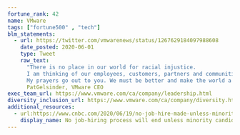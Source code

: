 ```yaml
---
fortune_rank: 42
name: VMware
tags: ["fortune500" , "tech"]
blm_statements:
  - url: https://twitter.com/vmwarenews/status/1267629184097988608
    date_posted: 2020-06-01
    type: Tweet
    raw_text:
      "There is no place in our world for racial injustice.
	  I am thinking of our employees, customers, partners and communitiesw who are hurting and angry.  
	  My prayers go out to you. We must be better and make the world a better place for everyone in it." 
	  PatGelsinder, VMware CEO
exec_team_url: https://www.vmware.com/ca/company/leadership.html
diversity_inclusion_url: https://www.vmware.com/ca/company/diversity.html
additional_resources:
  - url:https://www.cnbc.com/2020/06/19/no-job-hire-made-unless-minority-candidate-interviewed-vmware-ceo.html
    display_name: No job-hiring process will end unless minority candidate is interviewed: VMware CEO Pat Gelsinger
---
```

